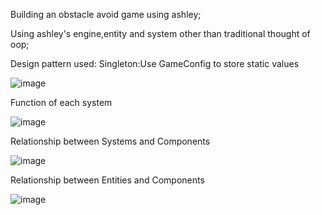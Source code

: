 Building an obstacle avoid game using ashley;


Using ashley's engine,entity and system other than traditional thought of oop;

Design pattern used:
Singleton:Use GameConfig to store static values


![image](https://github.com/capet1brasidas/ObstacleAvoidGame-Ashley/assets/141989335/4dc0f379-32e0-483c-ae5c-f47b43a96c53)





Function of each system

![image](https://github.com/capet1brasidas/ObstacleAvoidGame-Ashley/assets/141989335/fa9191e9-e3ec-4868-87e6-d7e2843418e6)


Relationship between Systems and Components

![image](https://github.com/capet1brasidas/ObstacleAvoidGame-Ashley/assets/141989335/e08596b1-e57c-48f3-bbd2-c398378360a1)



Relationship between Entities and Components

![image](https://github.com/capet1brasidas/ObstacleAvoidGame-Ashley/assets/141989335/b90e9065-2d43-451f-954a-05440658af74)


